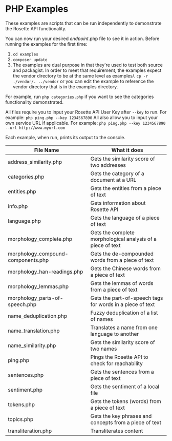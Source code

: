 PHP Examples
============

These examples are scripts that can be run independently to demonstrate the Rosette API functionality.

You can now run your desired _endpoint_.php file to see it in action.  Before running the examples
for the first time:

1. ```cd examples```
2. ```composer update```
3. The examples are dual purpose in that they're used to test both source and packagist. In order to meet that requirement, the examples expect the vendor directory to be at the same level as examples/.
```cp -r ./vendor/. ../vendor``` or you can edit the example to reference the vendor directory that is in the examples directory.

For example, run `php categories.php` if you want to see the categories functionality demonstrated.

All files require you to input your Rosette API User Key after `--key` to run.
For example: `php ping.php --key 1234567890`
All also allow you to input your own service URL if applicable.
For example: `php ping.php --key 1234567890 --url http://www.myurl.com`


Each example, when run, prints its output to the console.

| File Name                     | What it does                                          |
| -------------                 |-------------
| address_similarity.php            | Gets the similarity score of two addresses            |
| categories.php                    | Gets the category of a document at a URL              |
| entities.php                      | Gets the entities from a piece of text                |
| info.php                          | Gets information about Rosette API                    |
| language.php                      | Gets the language of a piece of text                  |
| morphology_complete.php               | Gets the complete morphological analysis of a piece of text|
| morphology_compound-components.php    | Gets the de-compounded words from a piece of text     |
| morphology_han-readings.php           | Gets the Chinese words from a piece of text           |
| morphology_lemmas.php                 | Gets the lemmas of words from a piece of text         |
| morphology_parts-of-speech.php        | Gets the part-of-speech tags for words in a piece of text |
| name_deduplication.php               | Fuzzy deduplication of a list of names  |
| name_translation.php               | Translates a name from one language to another        |
| name_similarity.php                  | Gets the similarity score of two names                |
| ping.php                          | Pings the Rosette API to check for reachability       |
| sentences.php                     | Gets the sentences from a piece of text               |
| sentiment.php                     | Gets the sentiment of a local file                    |
| tokens.php                        | Gets the tokens (words) from a piece of text          |
| topics.php | Gets the key phrases and concepts from a piece of text |
| transliteration.php               | Transliterates content |

